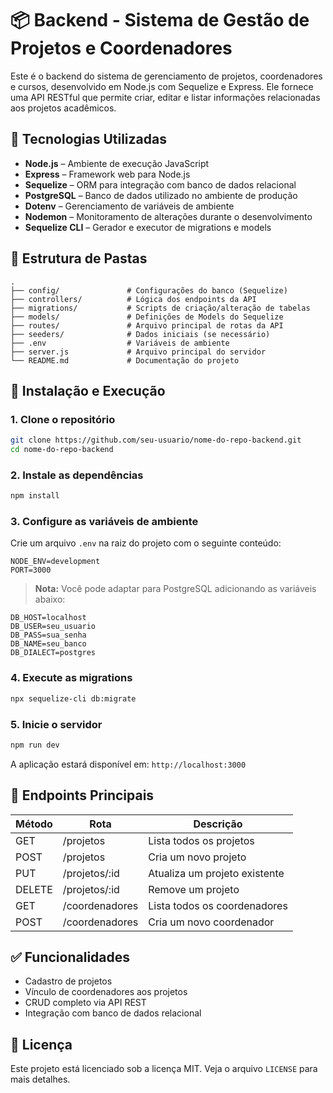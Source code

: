
# 📦 Backend - Sistema de Gestão de Projetos e Coordenadores

Este é o backend do sistema de gerenciamento de projetos, coordenadores e cursos, desenvolvido em Node.js com Sequelize e Express. Ele fornece uma API RESTful que permite criar, editar e listar informações relacionadas aos projetos acadêmicos.

## 🚀 Tecnologias Utilizadas

- **Node.js** – Ambiente de execução JavaScript
- **Express** – Framework web para Node.js
- **Sequelize** – ORM para integração com banco de dados relacional
- **PostgreSQL** – Banco de dados utilizado no ambiente de produção
- **Dotenv** – Gerenciamento de variáveis de ambiente
- **Nodemon** – Monitoramento de alterações durante o desenvolvimento
- **Sequelize CLI** – Gerador e executor de migrations e models

## 📁 Estrutura de Pastas

```
.
├── config/               # Configurações do banco (Sequelize)
├── controllers/          # Lógica dos endpoints da API
├── migrations/           # Scripts de criação/alteração de tabelas
├── models/               # Definições de Models do Sequelize
├── routes/               # Arquivo principal de rotas da API
├── seeders/              # Dados iniciais (se necessário)
├── .env                  # Variáveis de ambiente
├── server.js             # Arquivo principal do servidor
└── README.md             # Documentação do projeto
```

## 🧪 Instalação e Execução

### 1. Clone o repositório

```bash
git clone https://github.com/seu-usuario/nome-do-repo-backend.git
cd nome-do-repo-backend
```

### 2. Instale as dependências

```bash
npm install
```

### 3. Configure as variáveis de ambiente

Crie um arquivo `.env` na raiz do projeto com o seguinte conteúdo:

```env
NODE_ENV=development
PORT=3000

```

> **Nota:** Você pode adaptar para PostgreSQL adicionando as variáveis abaixo:

```env
DB_HOST=localhost
DB_USER=seu_usuario
DB_PASS=sua_senha
DB_NAME=seu_banco
DB_DIALECT=postgres
```

### 4. Execute as migrations

```bash
npx sequelize-cli db:migrate
```

### 5. Inicie o servidor

```bash
npm run dev
```

A aplicação estará disponível em: `http://localhost:3000`

## 📌 Endpoints Principais

| Método | Rota                        | Descrição                          |
|--------|-----------------------------|------------------------------------|
| GET    | /projetos                   | Lista todos os projetos            |
| POST   | /projetos                   | Cria um novo projeto               |
| PUT    | /projetos/:id               | Atualiza um projeto existente      |
| DELETE | /projetos/:id               | Remove um projeto                  |
| GET    | /coordenadores              | Lista todos os coordenadores       |
| POST   | /coordenadores              | Cria um novo coordenador           |


## ✅ Funcionalidades

- Cadastro de projetos
- Vínculo de coordenadores aos projetos
- CRUD completo via API REST
- Integração com banco de dados relacional

## 📄 Licença

Este projeto está licenciado sob a licença MIT. Veja o arquivo `LICENSE` para mais detalhes.
